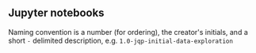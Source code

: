 ## Jupyter notebooks
Naming convention is a number (for ordering), the creator's initials, and a short `-` delimited description, e.g. `1.0-jqp-initial-data-exploration`

